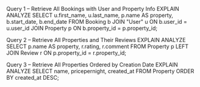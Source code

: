 Query 1 – Retrieve All Bookings with User and Property Info
EXPLAIN ANALYZE
SELECT 
    u.first_name,
    u.last_name,
    p.name AS property,
    b.start_date,
    b.end_date
FROM Booking b
JOIN "User" u ON b.user_id = u.user_id
JOIN Property p ON b.property_id = p.property_id;

Query 2 – Retrieve All Properties and Their Reviews
EXPLAIN ANALYZE
SELECT 
    p.name AS property,
    r.rating,
    r.comment
FROM Property p
LEFT JOIN Review r ON p.property_id = r.property_id;

Query 3 – Retrieve All Properties Ordered by Creation Date
EXPLAIN ANALYZE
SELECT 
    name,
    pricepernight,
    created_at
FROM Property
ORDER BY created_at DESC;
